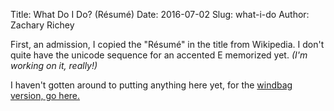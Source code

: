 Title: What Do I Do? (Résumé)
Date: 2016-07-02
Slug: what-i-do
Author: Zachary Richey

First, an admission, I copied the "Résumé" in the title from Wikipedia. I don't quite have the unicode sequence for an accented E memorized yet. *(I'm working on it, really!)*

I haven't gotten around to putting anything here yet, for the [windbag version, go here.]({filename}/pages/what-ive-done.markdown)